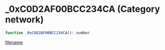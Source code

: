 # _0xC0D2AF00BCC234CA (Category network)

```js
function _0xC0D2AF00BCC234CA(): number
```

[filename](_0xC0D2AF00BCC234CA_m.md ':include')